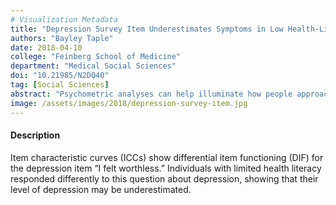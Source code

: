 ```yaml
---
# Visualization Metadata
title: "Depression Survey Item Underestimates Symptoms in Low Health-Literacy Participants"
authors: "Bayley Taple"
date: 2018-04-10
college: "Feinberg School of Medicine"
department: "Medical Social Sciences"
doi: "10.21985/N2DQ40"
tag: [Social Sciences]
abstract: "Psychometric analyses can help illuminate how people approach clinical tests. To understand how health literacy (i.e., literacy for health information) might lead to biased assessment of emotional distress, we examined the psychometric properties of anxiety and depression questionnaires, using differential item functioning (DIF) analysis. Items were flagged for DIF if item response theory parameters were different across health literacy groups. All items flagged for DIF had lower item-slopes for people with limited health literacy. This suggests that these items were less precise assessments. DIF analyses can identify items that are potentially problematic for people with limited health literacy (e.g., the item is too confusing). Design of questionnaires should incorporate psychometric methods (e.g., DIF analysis) to identify and reduce measurement bias."
image: /assets/images/2018/depression-survey-item.jpg
---
```

#### Description
Item characteristic curves (ICCs) show differential item functioning (DIF) for the depression item “I felt worthless.” Individuals with limited health literacy responded differently to this question about depression, showing that their level of depression may be underestimated.
